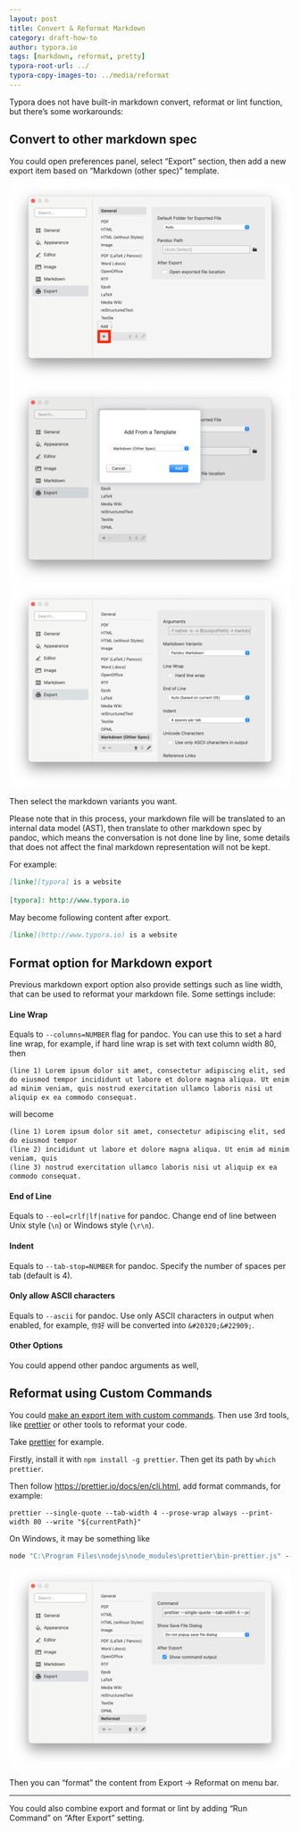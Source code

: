 ```yaml
---
layout: post
title: Convert & Reformat Markdown
category: draft-how-to
author: typora.io
tags: [markdown, reformat, pretty]
typora-root-url: ../
typora-copy-images-to: ../media/reformat
---
```


Typora does not have built-in markdown convert, reformat or lint function, but there’s some workarounds:

## Convert to other markdown spec

You could open preferences panel, select “Export” section, then add a new export item based on “Markdown (other spec)” template.

<img src="/media/reformat/Screen Shot 2021-03-29 at 22.49.15.png" alt="Screen Shot 2021-03-29 at 22.49.15" style="zoom:50%;" />

<img src="/media/reformat/Screen Shot 2021-03-29 at 22.50.25.png" alt="Screen Shot 2021-03-29 at 22.50.25" style="zoom:50%;" />

<img src="/media/reformat/Screen Shot 2021-03-29 at 23.33.47.png" alt="Screen Shot 2021-03-29 at 23.33.47" style="zoom:50%;" />

Then select the markdown variants you want. 

Please note that in this process, your markdown file will be translated to an internal data model (AST), then translate to other markdown spec by pandoc, which means the conversation is not done line by line, some details that does not affect the final markdown representation will not be kept.

For example:

```markdown
[linke][typora] is a website

[typora]: http://www.typora.io
```

May become following content after export.

```markdown
[linke](http://www.typora.io) is a website
```

## Format option for Markdown export

Previous markdown export option also provide settings such as line width, that can be used to reformat your markdown file. Some settings include:

#### Line Wrap

Equals to `--columns=NUMBER` flag for pandoc. You can use this to set a hard line wrap, for example, if hard line wrap is set with text column width 80, then

```
(line 1) Lorem ipsum dolor sit amet, consectetur adipiscing elit, sed do eiusmod tempor incididunt ut labore et dolore magna aliqua. Ut enim ad minim veniam, quis nostrud exercitation ullamco laboris nisi ut aliquip ex ea commodo consequat.
```

will become

```
(line 1) Lorem ipsum dolor sit amet, consectetur adipiscing elit, sed do eiusmod tempor
(line 2) incididunt ut labore et dolore magna aliqua. Ut enim ad minim veniam, quis
(line 3) nostrud exercitation ullamco laboris nisi ut aliquip ex ea commodo consequat.
```

#### End of Line

Equals to `--eol=crlf|lf|native` for pandoc. Change end of line between Unix style (`\n`) or Windows style (`\r\n`).

#### Indent

 Equals to `--tab-stop=NUMBER` for pandoc. Specify the number of spaces per tab (default is 4).

#### Only allow ASCII characters

Equals to `--ascii` for pandoc. Use only ASCII characters in output when enabled, for example, `你好` will be converted into `&#20320;&#22909;`.

#### Other Options

You could append other pandoc arguments as well, 

## Reformat using Custom Commands

You could [make an export item with custom commands](Export/#other-formats-using-custom-commands). Then use 3rd tools, like [prettier](https://prettier.io/) or other tools to reformat your code.

Take [prettier](https://prettier.io/) for example.

Firstly, install it with `npm install -g prettier`. Then get its path by `which prettier`.

Then follow https://prettier.io/docs/en/cli.html, add format commands, for example:

```shell
prettier --single-quote --tab-width 4 --prose-wrap always --print-width 80 --write "${currentPath}"
```

On Windows, it may be something like

```cmd
node "C:\Program Files\nodejs\node_modules\prettier\bin-prettier.js" --print-width 80 --prose-wrap always "${currentPath}"
```

<img src="/media/reformat/Screen Shot 2021-03-30 at 17.09.18.png" alt="Screen Shot 2021-03-30 at 17.09.18" style="zoom:50%;" />

Then you can “format” the content from Export → Reformat on menu bar.

---

You could also combine export and format or lint by adding “Run Command” on “After Export” setting.